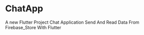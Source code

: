 # ChatApp
A new Flutter Project
Chat Application Send And Read Data From Firebase_Store With Flutter 

